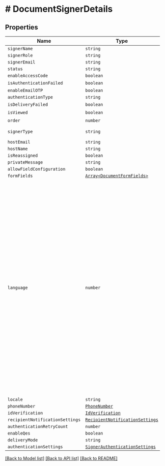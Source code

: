 # # DocumentSignerDetails



## Properties

Name | Type | Description | Notes
------------ | ------------- | ------------- | -------------
| `signerName` | ```string``` |   |  |
| `signerRole` | ```string``` |   |  |
| `signerEmail` | ```string``` |   |  |
| `status` | ```string``` |   |  |
| `enableAccessCode` | ```boolean``` |   |  |
| `isAuthenticationFailed` | ```boolean``` |   |  [default to false] |
| `enableEmailOTP` | ```boolean``` |   |  |
| `authenticationType` | ```string``` |   |  |
| `isDeliveryFailed` | ```boolean``` |   |  [default to false] |
| `isViewed` | ```boolean``` |   |  [default to false] |
| `order` | ```number``` |   |  [default to 0] |
| `signerType` | ```string``` |   |  [default to SignerTypeEnum.Signer] |
| `hostEmail` | ```string``` |   |  |
| `hostName` | ```string``` |   |  |
| `isReassigned` | ```boolean``` |   |  |
| `privateMessage` | ```string``` |   |  |
| `allowFieldConfiguration` | ```boolean``` |   |  |
| `formFields` | [```Array<DocumentFormFields>```](DocumentFormFields.md) |   |  |
| `language` | ```number``` |  &lt;p&gt;Description:&lt;/p&gt;&lt;ul&gt;&lt;li&gt;&lt;i&gt;0&lt;/i&gt; - None&lt;/li&gt;&lt;li&gt;&lt;i&gt;1&lt;/i&gt; - English&lt;/li&gt;&lt;li&gt;&lt;i&gt;2&lt;/i&gt; - Spanish&lt;/li&gt;&lt;li&gt;&lt;i&gt;3&lt;/i&gt; - German&lt;/li&gt;&lt;li&gt;&lt;i&gt;4&lt;/i&gt; - French&lt;/li&gt;&lt;li&gt;&lt;i&gt;5&lt;/i&gt; - Romanian&lt;/li&gt;&lt;li&gt;&lt;i&gt;6&lt;/i&gt; - Norwegian&lt;/li&gt;&lt;li&gt;&lt;i&gt;7&lt;/i&gt; - Bulgarian&lt;/li&gt;&lt;li&gt;&lt;i&gt;8&lt;/i&gt; - Italian&lt;/li&gt;&lt;li&gt;&lt;i&gt;9&lt;/i&gt; - Danish&lt;/li&gt;&lt;li&gt;&lt;i&gt;10&lt;/i&gt; - Polish&lt;/li&gt;&lt;li&gt;&lt;i&gt;11&lt;/i&gt; - Portuguese&lt;/li&gt;&lt;li&gt;&lt;i&gt;12&lt;/i&gt; - Czech&lt;/li&gt;&lt;li&gt;&lt;i&gt;13&lt;/i&gt; - Dutch&lt;/li&gt;&lt;li&gt;&lt;i&gt;14&lt;/i&gt; - Swedish&lt;/li&gt;&lt;li&gt;&lt;i&gt;15&lt;/i&gt; - Russian&lt;/li&gt;&lt;/ul&gt; |  |
| `locale` | ```string``` |   |  |
| `phoneNumber` | [```PhoneNumber```](PhoneNumber.md) |   |  |
| `idVerification` | [```IdVerification```](IdVerification.md) |   |  |
| `recipientNotificationSettings` | [```RecipientNotificationSettings```](RecipientNotificationSettings.md) |   |  |
| `authenticationRetryCount` | ```number``` |   |  |
| `enableQes` | ```boolean``` |   |  |
| `deliveryMode` | ```string``` |   |  |
| `authenticationSettings` | [```SignerAuthenticationSettings```](SignerAuthenticationSettings.md) |   |  |

[[Back to Model list]](../README.md#models) [[Back to API list]](../README.md#api-endpoints) [[Back to README]](../README.md)
